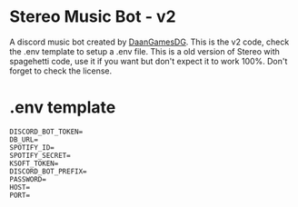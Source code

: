 # Stereo Music Bot - v2

A discord music bot created by [DaanGamesDG](https://github.com/daangamesdg). This is the v2 code, check the .env template to setup a .env file.
This is a old version of Stereo with spagehetti code, use it if you want but don't expect it to work 100%. Don't forget to check the license.

# .env template

```
DISCORD_BOT_TOKEN=
DB_URL=
SPOTIFY_ID=
SPOTIFY_SECRET=
KSOFT_TOKEN=
DISCORD_BOT_PREFIX=
PASSWORD=
HOST=
PORT=
```
